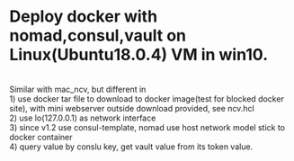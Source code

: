 # Deploy docker with nomad,consul,vault on Linux(Ubuntu18.0.4) VM in win10.
<br>
Similar with mac_ncv, but different in 
<br>
1) use docker tar file to download to docker image(test for blocked docker site), with mini webserver outside download provided, see ncv.hcl
<br>
2) use lo(127.0.0.1) as network interface 
<br>
3) since v1.2 use consul-template, nomad use host network model stick to docker container
<br>
4) query value by conslu key, get vault value from its token value.




